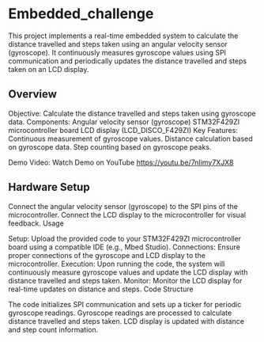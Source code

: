 # Embedded_challenge

This project implements a real-time embedded system to calculate the distance travelled and steps taken using an angular velocity sensor (gyroscope). It continuously measures gyroscope values using SPI communication and periodically updates the distance travelled and steps taken on an LCD display.

## Overview

Objective: Calculate the distance travelled and steps taken using gyroscope data.
Components:
Angular velocity sensor (gyroscope)
STM32F429ZI microcontroller board
LCD display (LCD_DISCO_F429ZI)
Key Features:
Continuous measurement of gyroscope values.
Distance calculation based on gyroscope data.
Step counting based on gyroscope peaks.

Demo Video: Watch Demo on YouTube
https://youtu.be/7nIimy7XJX8

## Hardware Setup

Connect the angular velocity sensor (gyroscope) to the SPI pins of the microcontroller.
Connect the LCD display to the microcontroller for visual feedback.
Usage

Setup: Upload the provided code to your STM32F429ZI microcontroller board using a compatible IDE (e.g., Mbed Studio).
Connections: Ensure proper connections of the gyroscope and LCD display to the microcontroller.
Execution: Upon running the code, the system will continuously measure gyroscope values and update the LCD display with distance travelled and steps taken.
Monitor: Monitor the LCD display for real-time updates on distance and steps.
Code Structure

The code initializes SPI communication and sets up a ticker for periodic gyroscope readings.
Gyroscope readings are processed to calculate distance travelled and steps taken.
LCD display is updated with distance and step count information.
